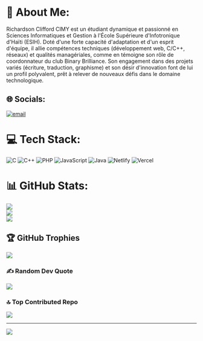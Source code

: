 # 💫 About Me:
Richardson Clifford CIMY est un étudiant dynamique et passionné en Sciences Informatiques et Gestion à l'École Supérieure d'Infotronique d'Haïti (ESIH). Doté d'une forte capacité d'adaptation et d'un esprit d'équipe, il allie compétences techniques (développement web, C/C++, réseaux) et qualités managériales, comme en témoigne son rôle de coordonnateur du club Binary Brilliance. Son engagement dans des projets variés (écriture, traduction, graphisme) et son désir d'innovation font de lui un profil polyvalent, prêt à relever de nouveaux défis dans le domaine technologique.


## 🌐 Socials:
[![email](https://img.shields.io/badge/Email-D14836?logo=gmail&logoColor=white)](mailto:richardsonclifordcimy@gmail.com) 

# 💻 Tech Stack:
![C](https://img.shields.io/badge/c-%2300599C.svg?style=for-the-badge&logo=c&logoColor=white) ![C++](https://img.shields.io/badge/c++-%2300599C.svg?style=for-the-badge&logo=c%2B%2B&logoColor=white) ![PHP](https://img.shields.io/badge/php-%23777BB4.svg?style=for-the-badge&logo=php&logoColor=white) ![JavaScript](https://img.shields.io/badge/javascript-%23323330.svg?style=for-the-badge&logo=javascript&logoColor=%23F7DF1E) ![Java](https://img.shields.io/badge/java-%23ED8B00.svg?style=for-the-badge&logo=openjdk&logoColor=white) ![Netlify](https://img.shields.io/badge/netlify-%23000000.svg?style=for-the-badge&logo=netlify&logoColor=#00C7B7) ![Vercel](https://img.shields.io/badge/vercel-%23000000.svg?style=for-the-badge&logo=vercel&logoColor=white)
# 📊 GitHub Stats:
![](https://github-readme-stats.vercel.app/api?username=cimyrichardson&theme=default&hide_border=false&include_all_commits=true&count_private=false)<br/>
![](https://nirzak-streak-stats.vercel.app/?user=cimyrichardson&theme=default&hide_border=false)<br/>
![](https://github-readme-stats.vercel.app/api/top-langs/?username=cimyrichardson&theme=default&hide_border=false&include_all_commits=true&count_private=false&layout=compact)

## 🏆 GitHub Trophies
![](https://github-profile-trophy.vercel.app/?username=cimyrichardson&theme=default_repocard&no-frame=false&no-bg=false&margin-w=4)

### ✍️ Random Dev Quote
![](https://quotes-github-readme.vercel.app/api?type=horizontal&theme=radical)

### 🔝 Top Contributed Repo
![](https://github-contributor-stats.vercel.app/api?username=cimyrichardson&limit=5&theme=dark&combine_all_yearly_contributions=true)

---
[![](https://visitcount.itsvg.in/api?id=cimyrichardson&icon=0&color=1)](https://visitcount.itsvg.in)

<!-- Proudly created with GPRM ( https://gprm.itsvg.in ) -->
